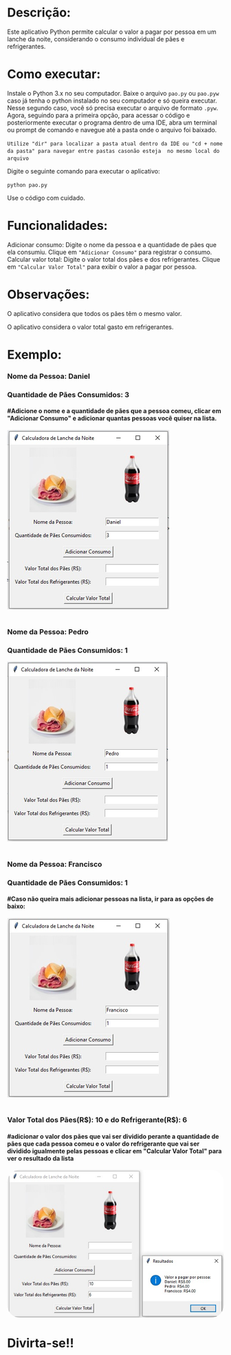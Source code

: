 # Descrição:

Este aplicativo Python permite calcular o valor a pagar por pessoa em um lanche da noite, considerando o consumo individual de pães e refrigerantes.

# Como executar:

Instale o Python 3.x no seu computador.
Baixe o arquivo `pao.py` ou `pao.pyw` caso já tenha o python instalado no seu computador e só queira executar.
Nesse segundo caso, você só precisa executar o arquivo de formato `.pyw`.
Agora, seguindo para a primeira opção, para acessar o código e posteriormente executar o programa dentro de uma IDE, 
abra um terminal ou prompt de comando e navegue até a pasta onde o arquivo foi baixado. 

`Utilize "dir" para localizar a pasta atual dentro da IDE ou "cd + nome da pasta" para navegar entre pastas casonão esteja  no mesmo local do arquivo`

Digite o seguinte comando para executar o aplicativo:

`python pao.py`

Use o código com cuidado.

# Funcionalidades:

Adicionar consumo: Digite o nome da pessoa e a quantidade de pães que ela consumiu. Clique em `"Adicionar Consumo"` para registrar o consumo.
Calcular valor total: Digite o valor total dos pães e dos refrigerantes. Clique em `"Calcular Valor Total"` para exibir o valor a pagar por pessoa.

# Observações:

O aplicativo considera que todos os pães têm o mesmo valor.

O aplicativo considera o valor total gasto em refrigerantes.

# Exemplo:

<p><h3>Nome da Pessoa: Daniel</h3></p>
<p><h3>Quantidade de Pães Consumidos: 3</h3></p>
<p><h4>#Adicione o nome e a quantidade de pães que a pessoa comeu, clicar em "Adicionar Consumo" e adicionar quantas pessoas você quiser na lista.</h4></p>
<img src="img/Ex.Daniel.jpg">

<h1></h1>

<p><h3>Nome da Pessoa: Pedro</h3></p>
<p><h3>Quantidade de Pães Consumidos: 1</h3></p>
<img src="img/Ex.Pedro.jpg">

<h1></h1>

<p><h3>Nome da Pessoa: Francisco</h3></p>
<p><h3>Quantidade de Pães Consumidos: 1</h3></p>
<h4>#Caso não queira mais adicionar pessoas na lista, ir para as opções de baixo:</h4>
<img src="img/Ex.Francisco.jpg">

<h1></h1>

<p><h3>Valor Total dos Pães(R$): 10 e do Refrigerante(R$): 6</h3></p>
<p><h4>#adicionar o valor dos pães que vai ser dividido perante a quantidade de pães que cada pessoa comeu e o valor do refrigerante que vai ser dividido igualmente pelas pessoas e clicar em "Calcular Valor Total" para ver o resultado da lista</h4></p>

<img src="img/Ex.CalculoValor.jpg" style="border-radius: 30px">

# Divirta-se!!
